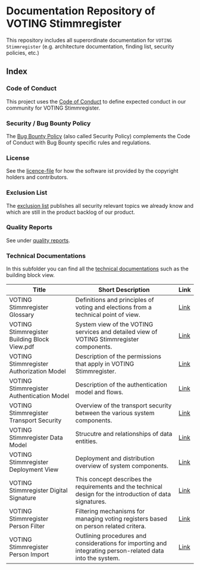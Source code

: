 # Documentation Repository of VOTING Stimmregister

This repository includes all superordinate documentation for `VOTING Stimmregister` (e.g. architecture documentation, finding list, security policies, etc.)

## Index

### Code of Conduct

This project uses the [Code of Conduct](./CODE_OF_CONDUCT.md) to define expected conduct in our community for VOTING Stimmregister.

### Security / Bug Bounty Policy

The [Bug Bounty Policy](./SECURITY.md) (also called Security Policy) complements the Code of Conduct with Bug Bounty specific rules and regulations.

### License

See the [licence-file](./LICENCE) for how the software ist provided by the copyright holders and contributors.

### Exclusion List

The [exclusion list](./Exclusions.pdf) publishes all security relevant topics we already know and which are still in the product backlog of our product.

### Quality Reports

See under [quality reports](./technical-documentations/quality-reports).

### Technical Documentations

In this subfolder you can find all the [technical documentations](./technical-documentations) such as the building block view.

|Title|Short Description|Link|
|---|---|---|
|VOTING Stimmregister Glossary| Definitions and principles of voting and elections from a technical point of view. | [Link](./technical-documentations/VOTING_Stimmregister_Glossary.pdf)
|VOTING Stimmregister Building Block View.pdf| System view of the VOTING services and detailed view of VOTING Stimmregister components. | [Link](./technical-documentations/VOTING_Stimmregister_Building_Block_View.pdf)
|VOTING Stimmregister Authorization Model| Description of the permissions that apply in VOTING Stimmregister. | [Link](./technical-documentations/VOTING_Stimmregister_Authorization_Model.pdf)
|VOTING Stimmregister Authentication Model| Description of the authentication model and flows. | [Link](./technical-documentations/VOTING_Stimmregister_Authentication_Model.pdf)
|VOTING Stimmregister Transport Security| Overview of the transport security between the various system components. | [Link](./technical-documentations/VOTING_Stimmregister_Transport_Security.pdf)
|VOTING Stimmregister Data Model| Strucutre and relationships of data entities. | [Link](./technical-documentations/VOTING_Stimmregister_Data_Model.pdf)
|VOTING Stimmregister Deployment View| Deployment and distribution overview of system components. | [Link](./technical-documentations/VOTING_Stimmregister_Deployment_View.pdf)
|VOTING Stimmregister Digital Signature| This concept describes the requirements and the technical design for the introduction of data signatures. | [Link](./technical-documentations/VOTING_Stimmregister_Digital_Signature.pdf)
|VOTING Stimmregister Person Filter| Filtering mechanisms for managing voting registers based on person related critera. | [Link](./technical-documentations/VOTING_Stimmregister_Person_Filter.pdf)
|VOTING Stimmregister Person Import| Outlining procedures and considerations for importing and integrating person-related data into the system. | [Link](./technical-documentations/VOTING_Stimmregister_Person_Import.pdf)
